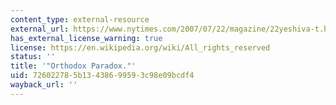 ```yaml
---
content_type: external-resource
external_url: https://www.nytimes.com/2007/07/22/magazine/22yeshiva-t.html
has_external_license_warning: true
license: https://en.wikipedia.org/wiki/All_rights_reserved
status: ''
title: '"Orthodox Paradox."'
uid: 72602278-5b13-4386-9959-3c98e09bcdf4
wayback_url: ''
---
```

